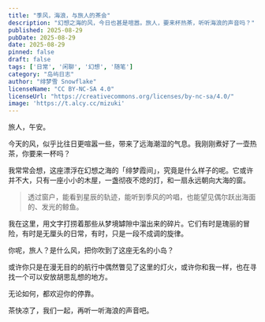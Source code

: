 ```yaml
---
title: "季风，海浪，与旅人的茶会"
description: "幻想之海的风，今日也甚是喧嚣。旅人，要来杯热茶，听听海浪的声音吗？"
published: 2025-08-29
pubDate: 2025-08-29
date: 2025-08-29
pinned: false
draft: false
tags: ['日常', '闲聊', '幻想', '随笔']
category: "岛屿日志"
author: "绯梦雪 Snowflake"
licenseName: "CC BY-NC-SA 4.0"
licenseUrl: "https://creativecommons.org/licenses/by-nc-sa/4.0/"
image: 'https://t.alcy.cc/mizuki'
---
```


旅人，午安。

今天的风，似乎比往日更喧嚣一些，带来了远海潮湿的气息。我刚刚煮好了一壶热茶，你要来一杯吗？

我常常会想，这座漂浮在幻想之海的「绯梦霞间」，究竟是什么样子的呢。它或许并不大，只有一座小小的木屋，一盏彻夜不熄的灯，和一扇永远朝向大海的窗。

> 透过窗户，能看到星辰的轨迹，能听到季风的吟唱，也能望见偶尔跃出海面的、发光的鲸鱼。

我在这里，用文字打捞着那些从梦境罅隙中溜出来的碎片。它们有时是瑰丽的冒险，有时是无厘头的日常，有时，只是一段不成调的旋律。

你呢，旅人？是什么风，把你吹到了这座无名的小岛？

或许你只是在漫无目的的航行中偶然瞥见了这里的灯火，或许你和我一样，也在寻找一个可以安放胡思乱想的地方。

无论如何，都欢迎你的停靠。

茶快凉了，我们一起，再听一听海浪的声音吧。
